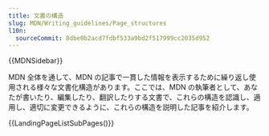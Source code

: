 ```yaml
---
title: 文書の構造
slug: MDN/Writing_guidelines/Page_structures
l10n:
  sourceCommit: 8dbe0b2acd7fdbf533a9bd2f517999cc2035d952
---
```


{{MDNSidebar}}

MDN 全体を通して、MDN の記事で一貫した情報を表示するために繰り返し使用される様々な文書化構造があります。ここでは、MDN の執筆者として、あなたが書いたり、編集したり、翻訳したりする文書で、これらの構造を認識し、適用し、適切に変更できるように、これらの構造を説明した記事を紹介します。

{{LandingPageListSubPages()}}

